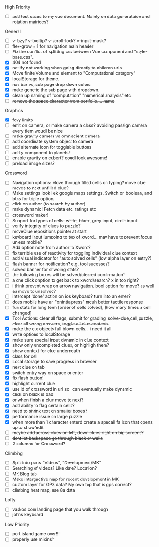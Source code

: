High Priority

- [ ] add test cases to my vue document. Mainly on data generataion and rotation matrices?

General

- [ ] v-lazy? v-tooltip? v-scroll-lock? v-input-mask?
- [ ] flex-grow = 1 for navigation main header
- [ ] Fix the conflict of splitting css between Vue component and "style-base.css"...
- [x] 404 not found
- [x] netlify not working when going directly to children urls
- [x] Move finite Volume and element to "Computational catagory"
- [x] localStorage for theme.
- [x] nav bar vs, sub page drop down colors
- [x] make generic the sub page with dropdown.
- [x] clean up naming of "computation" "numerical analysis" etc
- [ ] ~~remove the space character from portfolio.... name~~

Graphics

- [x] fovy limits
- [ ] emit on camera, or make camera a class? avoiding passign camera every tiem woudl be nice
- [ ] make gravity camera vs omniscient camera
- [ ] add coordinate system object to camera
- [ ] add alternate icon for togglable buttons
- [ ] add y component to planets!
- [ ] enable gravity on cubert? coudl look awesome!
- [ ] preload image sizes?

Crossword

- [ ] Navigation options: Move through filled cells on typing? move clue moves to next unfilled clue?
- [ ] Make settings look liek google maps settings. Switch on boolean, and btns for triple option.
- [ ] click on author (to search by author)
- [ ] make dynamic! Fetch data etc. ratings etc
- [ ] crossword maker!
- [ ] Support for types of cells: ~~white~~, ~~black~~, grey input, circle input
- [ ] verify integrity of clues to puzzle?
- [ ] moveClue repositions pointer at start
- [ ] keyboard input jumpoing to top of xword... may have to prevent focus unless mobile?
- [ ] Add option note from author to Xword?
- [ ] fix terrible use of reactivity for toggling individual clue context
- [ ] add visual indicator for "auto solved cells" (low alpha layer on entry?)
- [ ] flash banner for notification? e.g. tool sucesses?
- [ ] solved banner for shwoing stats?
- [ ] the following boxes will be solved/cleared confirmation?
- [ ] a one click onption to get back to xword/search? x in top right?
- [ ] i think prevent wrap on arrow navigation. bool option for move? as well as move to unsolved?
- [ ] intercept 'done' action on ios keyboard? turn into an enter?
- [ ] does mobile have an "onintialpress" mcuh better tactile response
- [ ] fun stats for long term [order of cells solved], [how many times a cell changed]
- [x] Tool Actions: clear all flags, submit for grading, solve-clue,cell,puzzle, clear all wrong answers, ~~toggle all clue contexts~~
- [x] make the ctx objects full blown cells... i need it all
- [x] write options to localStorage
- [x] make sure special input dynamic in clue context
- [x] show only uncompleted clues, or highligh them?
- [x] show context for clue underneath
- [x] class for cell
- [x] Local storage to save progress in browser
- [x] next clue on tab
- [x] switch entry way on space or enter
- [x] fix flash button!
- [x] highlight current clue
- [x] use id of crossword in url so i can eventually make dynamic
- [x] click on black is bad
- [x] or when finish a clue move to next?
- [x] add ability to flag certain cells?
- [x] need to shrink text on smaller boxes?
- [x] performance issue on large puzzle
- [x] when more than 1 character enterd create a specail fa icon that opens up to show/edit
- [ ] ~~maybe add across clues on left, down clues right on big screens?~~
- [ ] ~~dont let backspace go through black or walls~~
- [ ] ~~2 columns for Crossword?~~

Climbing

- [ ] Split into parts "Videos", "Development/MK"
- [ ] Searching of videos? Like date? Location?
- [ ] MK Blog tab
- [ ] Make intergactive map for recent development in MK
- [ ] custom layer for GPS data? My own top that is gps correct?
- [ ] climbing heat map, use 8a data

Lofty

- [ ] vaskos.com landing page that you walk through
- [ ] johns keyboard

Low Priority

- [ ] port island game over!!!
- [ ] properly use mixins?
